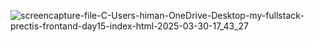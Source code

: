 ![screencapture-file-C-Users-himan-OneDrive-Desktop-my-fullstack-prectis-frontand-day15-index-html-2025-03-30-17_43_27](https://github.com/user-attachments/assets/34a53521-107d-46e2-a6cb-b2ef30c53e5b)

